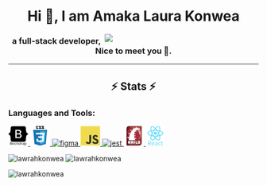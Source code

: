 <h1 align="center">Hi 👋, I am Amaka Laura Konwea</h1>
<img align='right' src="https://cdn.dribbble.com/users/1162077/screenshots/3848914/programmer.gif" width="310">

<h3 align="center">a full-stack developer, Nice to meet you 🤝.</h3>


<hr border="2px solid">
<h2 align="center" top="40px">⚡ Stats ⚡</h2>


<h3 align="left">Languages and Tools:</h3>
<p align="left"> <a href="https://getbootstrap.com" target="_blank" rel="noreferrer"> 
<img src="https://raw.githubusercontent.com/devicons/devicon/master/icons/bootstrap/bootstrap-plain-wordmark.svg" alt="bootstrap" width="40" height="40"/> </a> <a href="https://www.w3schools.com/css/" target="_blank" rel="noreferrer"> <img src="https://raw.githubusercontent.com/devicons/devicon/master/icons/css3/css3-original-wordmark.svg" alt="css3" width="40" height="40"/> </a> <a href="https://www.figma.com/" target="_blank" rel="noreferrer"> <img src="https://www.vectorlogo.zone/logos/figma/figma-icon.svg" alt="figma" width="40" height="40"/> </a> <a href="https://developer.mozilla.org/en-US/docs/Web/JavaScript" target="_blank" rel="noreferrer"> <img src="https://raw.githubusercontent.com/devicons/devicon/master/icons/javascript/javascript-original.svg" alt="javascript" width="40" height="40"/> </a> <a href="https://jestjs.io" target="_blank" rel="noreferrer"> <img src="https://www.vectorlogo.zone/logos/jestjsio/jestjsio-icon.svg" alt="jest" width="40" height="40"/> </a> <a href="https://rubyonrails.org" target="_blank" rel="noreferrer"> <img src="https://raw.githubusercontent.com/devicons/devicon/master/icons/rails/rails-original-wordmark.svg" alt="rails" width="40" height="40"/> </a> <a href="https://reactjs.org/" target="_blank" rel="noreferrer"> <img src="https://raw.githubusercontent.com/devicons/devicon/master/icons/react/react-original-wordmark.svg" alt="react" width="40" height="40"/> </a> </p>

<div>
<p align="left"><img width="42.52%" src="https://github-readme-stats-sigma-five.vercel.app/api/top-langs?username=lawrahkonwea&show_icons=true&locale=en&layout=compact" alt="lawrahkonwea" />

<img width="48.2%" src="https://github-readme-stats-sigma-five.vercel.app/api?username=lawrahkonwea&show_icons=true&locale=en" alt="lawrahkonwea" />

<img width="50.8%" src="https://github-readme-streak-stats.herokuapp.com/?user=lawrahkonwea&" alt="lawrahkonwea" /></p></div>

